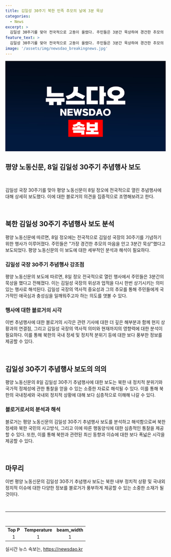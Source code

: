 ```yaml
---
title: 김일성 30주기 북한 민족 추모의 날에 3분 묵상
categories:
  - News
excerpt: >
  김일성 30주기를 맞아 전국적으로 고동이 울렸다. 주민들은 3분간 묵상하여 경건한 추모의 마음을 담았다.
feature_text: >
  김일성 30주기를 맞아 전국적으로 고동이 울렸다. 주민들은 3분간 묵상하여 경건한 추모의 마음을 담았다.
image: '/assets/img/newsdao_breakingnews.jpg'
---
```


<p><img src="/assets/img/newsdao_breakingnews.jpg" alt="firstkoreanews 속보" /></p>

<h2>평양 노동신문, 8일 김일성 30주기 추념행사 보도</h2>

<p data-ke-size="size16">&nbsp;</p>

<p>김일성 국장 30주기를 맞아 평양 노동신문이 8일 정오에 전국적으로 열린 추념행사에 대해 상세히 보도했다. 이에 대한 블로거의 의견을 집중적으로 조명해보려고 한다.</p>

<p data-ke-size="size16">&nbsp;</p>

<h2 data-ke-size="size26">북한 김일성 30주기 추념행사 보도 분석</h2>

<p data-ke-size="size16">평양 노동신문에 따르면, 8일 정오에는 전국적으로 김일성 국장의 30주기를 기념하기 위한 행사가 이루어졌다. 주민들은 "가장 경건한 추모의 마음을 안고 3분간 묵상"했다고 보도되었다. 평양 노동신문의 이 보도에 대한 세부적인 분석과 해석이 필요하다.</p>

<h3>김일성 국장 30주기 추념행사 강조점</h3>

<p data-ke-size="size16">평양 노동신문의 보도에 따르면, 8일 정오 전국적으로 열린 행사에서 주민들은 3분간의 묵상을 했다고 전해졌다. 이는 김일성 국장의 위상과 업적을 다시 한번 상기시키는 의미있는 행사로 해석된다. 김일성 국장의 역사적 중요성과 그의 추모를 통해 주민들에게 국가적인 애국심과 충성심을 일깨워주고자 하는 의도를 엿볼 수 있다.</p>

<h3>행사에 대한 블로거의 시각</h3>

<p data-ke-size="size16">이번 추념행사에 대한 블로거의 시각은 관련 기사에 대한 더 깊은 해부분과 함께 현지 상황과의 연결점, 그리고 김일성 국장의 역사적 의미와 현재까지의 영향력에 대한 분석이 필요하다. 이를 통해 북한의 국내 정세 및 정치적 분위기 등에 대한 보다 풍부한 정보를 제공할 수 있다.</p>

<p data-ke-size="size16">&nbsp;</p>

<h2 data-ke-size="size26">김일성 30주기 추념행사 보도의 의의</h2>

<p data-ke-size="size16">평양 노동신문의 8일 김일성 30주기 추념행사에 대한 보도는 북한 내 정치적 분위기와 국가적 정체성에 관한 통찰을 얻을 수 있는 소중한 자료로 해석될 수 있다. 이를 통해 북한의 국내정세와 국내외 정치적 상황에 대해 보다 심층적으로 이해해 나갈 수 있다.</p>

<h3>블로거로서의 분석과 해석</h3>

<p data-ke-size="size16">블로거는 평양 노동신문의 김일성 30주기 추념행사 보도를 분석하고 해석함으로써 북한 정세와 북한 국민의 사고방식, 그리고 이에 따른 행동양식에 대한 심층적인 통찰을 제공할 수 있다. 또한, 이를 통해 북한과 관련된 최신 동향과 이슈에 대한 보다 폭넓은 시각을 제공할 수 있다.</p>

<p data-ke-size="size16">&nbsp;</p>

<h2 data-ke-size="size26">마무리</h2>

<p data-ke-size="size16">이번 평양 노동신문의 김일성 30주기 추념행사 보도는 북한 내부 정치적 상황 및 국내외 정치적 이슈에 대한 다양한 정보를 블로거가 풍부하게 제공할 수 있는 소중한 소재가 될 것이다.</p>

<p data-ke-size="size16">&nbsp;</p>

<hr>

<p data-ke-size="size16">&nbsp;</p>

<table>
<tbody>
<tr>
<td style="text-align: center; height: 17px;"><b>Top P</b></td>
<td style="text-align: center; height: 17px;"><b>Temperature</b></td>
<td style="text-align: center; height: 17px;"><b>beam_width</b></td>
</tr>
<tr>
<td style="text-align: center; height: 17px;">1</td>
<td style="text-align: center; height: 17px;">1</td>
<td style="text-align: center; height: 17px;">1</td>
</tr>
</tbody>
</table>
실시간 뉴스 속보는, <a href="https://newsdao.kr" rel="dofollow">https://newsdao.kr</a>


